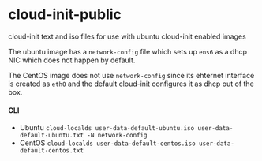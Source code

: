 # cloud-init-public
cloud-init text and iso files for use with ubuntu cloud-init enabled images 

The ubuntu image has a `network-config` file which sets up `ens6` as a dhcp NIC which does not happen by default.

The CentOS image does not use `network-config` since its ehternet interface is created as `eth0` and the default cloud-init configures it as dhcp out of the box.

#### CLI
* Ubuntu `cloud-localds user-data-default-ubuntu.iso user-data-default-ubuntu.txt -N network-config`
* CentOS `cloud-localds user-data-default-centos.iso user-data-default-centos.txt`
